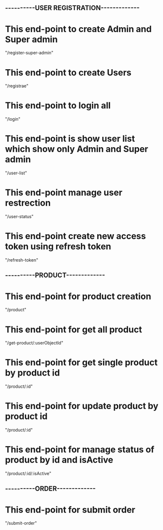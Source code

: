 

##  ----------USER REGISTRATION------------- ##


# This end-point to create Admin and Super admin 
"/register-super-admin" 

# This end-point to create Users
"/registrae"

# This end-point to login all
"/login"

# This end-point is show user list which show only Admin and Super admin
"/user-list"

# This end-point manage user restrection 
"/user-status"

# This end-point create new access token using refresh token
"/refresh-token"

##  ----------PRODUCT------------- ##

# This end-point for product creation
"/product"

# This end-point for get all product
"/get-product/:userObjectId"

# This end-point for get single product by product id
"/product/:id"

# This end-point for update product by product id
"/product/:id"

# This end-point for manage status of product by id and isActive 
"/product/:id/:isActive"


##  ----------ORDER------------- ##

# This end-point for submit order 
"/submit-order"
